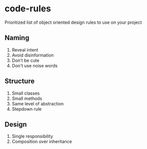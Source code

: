 # code-rules
Prioritized list of object oriented design rules to use on your project

## Naming
1. Reveal intent
2. Avoid disinformation
3. Don’t be cute
4. Don't use noise words

## Structure
1. Small classes
2. Small methods
3. Same level of abstraction
4. Stepdown rule

## Design
1. Single responsibility
2. Composition over inheritance
